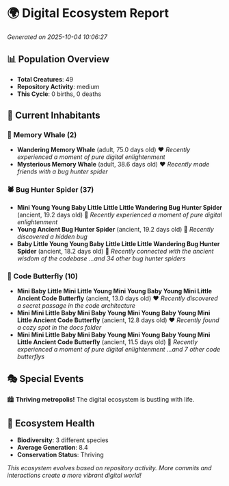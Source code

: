 # 🌍 Digital Ecosystem Report
*Generated on 2025-10-04 10:06:27*

## 📊 Population Overview
- **Total Creatures**: 49
- **Repository Activity**: medium
- **This Cycle**: 0 births, 0 deaths

## 👥 Current Inhabitants

### 🐋 Memory Whale (2)
- **Wandering Memory Whale** (adult, 75.0 days old) ❤️
  *Recently experienced a moment of pure digital enlightenment*
- **Mysterious Memory Whale** (adult, 38.6 days old) ❤️
  *Recently made friends with a bug hunter spider*

### 🕷️ Bug Hunter Spider (37)
- **Mini Young Young Baby Little Little Little Wandering Bug Hunter Spider** (ancient, 19.2 days old) 💛
  *Recently experienced a moment of pure digital enlightenment*
- **Young Ancient Bug Hunter Spider** (ancient, 19.2 days old) 💛
  *Recently discovered a hidden bug*
- **Baby Little Young Young Baby Little Little Little Wandering Bug Hunter Spider** (ancient, 18.2 days old) 💛
  *Recently connected with the ancient wisdom of the codebase*
  *...and 34 other bug hunter spiders*

### 🦋 Code Butterfly (10)
- **Mini Baby Little Mini Little Young Mini Young Baby Young Mini Little Ancient Code Butterfly** (ancient, 13.0 days old) ❤️
  *Recently discovered a secret passage in the code architecture*
- **Mini Mini Little Baby Mini Baby Young Mini Young Baby Young Mini Little Ancient Code Butterfly** (ancient, 12.8 days old) ❤️
  *Recently found a cozy spot in the docs folder*
- **Mini Mini Little Baby Mini Baby Young Mini Young Baby Young Mini Little Ancient Code Butterfly** (ancient, 11.5 days old) 💛
  *Recently experienced a moment of pure digital enlightenment*
  *...and 7 other code butterflys*

## 🎭 Special Events

🏙️ **Thriving metropolis!** The digital ecosystem is bustling with life.

## 🔬 Ecosystem Health
- **Biodiversity**: 3 different species
- **Average Generation**: 8.4
- **Conservation Status**: Thriving

*This ecosystem evolves based on repository activity. More commits and interactions create a more vibrant digital world!*
